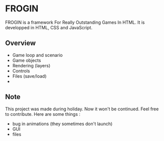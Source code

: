 # FROGIN 

FROGIN is a framework For Really Outstanding Games In HTML. 
It is developped in HTML, CSS and JavaScript.  

## Overview 

* Game loop and scenario
* Game objects
* Rendering (layers)
* Controls
* Files (save/load)
* 
## Note 

This project was made during holiday. Now it won't be continued. Feel free to contribute. Here are some things : 

- bug in animations (they sometimes don't launch)
- GUI
- files
